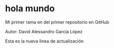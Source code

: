 # hola mundo

Mi primer rama en del primer repositorio en GitHub

Autor: David Alessandro García López

Esta es la nueva linea de actualización
